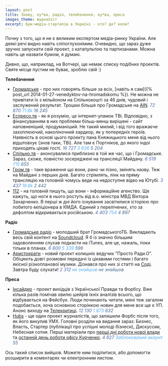 ```yaml
---
layout: post
title: Знову, ку*ва, радіо, телебачення, ку*ва, преса
images_theme: журналіст
excerpt: Бум медіа-стартапів в Україні - хто? де? коли?
---
```



Почну з того, що я не є великим експертом медіа-ринку України. Але деякі речі видно навіть сліпоглухонімим. Очевидно, що зараз дуже зручно запускати свій проект, з катапультою та партизанами. Можна навіть це назвати бумом, я думаю.

Дивно, що, наприклад, на Вотчері, ще немає списку подібних проектів. Святе місце пустим не буває, зроблю свій :)


**Телебачення**

- [Громадське](http://hromadske.tv)  - про них говорять більше за всіх, [навіть я сам]({% post_url 2014-01-27-venedyktov-na-hromadskomu %}). Не можна не привітати їх з мільйоном на Спільнокошті за 46 днів, чудовий і заслужений результат. Трошки більше про Громадське на [AIN](http://ain.ua/2014/02/06/511834). <i class="fa fa-facebook" style="color: #4C66A4; " title="Лайків на Facebook">72 870</i> <i class="fa fa-twitter" style="color: #55ACEE; " title="Фоловерів в Twitter">71.8k</i> <i class="fa fa-vk" style="color: #45688E; " title="Підписників у ВКонтакті">16 245</i>
- [Еспресо.тв](http://espreso.tv/) - як я розумію, це інтернет-уламок ТВі. Відповідно, з фінансуванням в них проблеми більш-менш вирішені - сайт наповненіший, продуманіший. Не такий милий, і від того вражаєче захоплюючий, наколіночний хардкор, як у попередніх героїв. Наявність в основі цього проекту пана Княжицького мене від нього відштовхує (знов таки, ТВі). Але там є Портніков, до якого індоі приходять цікаві гості. <i class="fa fa-facebook" style="color: #4C66A4; " title="Лайків на Facebook">16 727</i> <i class="fa fa-twitter" style="color: #55ACEE; " title="Фоловерів в Twitter">3 636</i> <i class="fa fa-vk" style="color: #45688E; " title="Підписників у ВКонтакті">5 204</i> 
- [Спільно.тв](http://spilno.tv/)  - анонсувалися приблизно в той же час, що і Громадське. Зараз, схоже, повністю зосереджені на трансляції Майдану. <i class="fa fa-facebook" style="color: #4C66A4; " title="Лайків на Facebook">6 519</i> <i class="fa fa-twitter" style="color: #55ACEE; " title="Фоловерів в Twitter">715</i> <i class="fa fa-vk" style="color: #45688E; " title="Підписників у ВКонтакті">655</i>
- [Гром.тв](http://gromtv.net/)  - таке враження що вони, рано чи пізно, змінять назву. Теж на Майдані з перших днів. Багато стрімлять, лінк на пряму трансляцію на головній чомусь веде на недоступне відео на Ютубі. <i class="fa fa-facebook" style="color: #4C66A4; " title="Лайків на Facebook">3 437</i> <i class="fa fa-twitter" style="color: #55ACEE; " title="Фоловерів в Twitter">19.8k</i> <i class="fa fa-vk" style="color: #45688E; " title="Підписників у ВКонтакті">2 442</i>
- [112](http://112.ua/) - на головній пишуть, що вони - інформаційне агенство. Ще кажуть, що ноги в нього ростуть від в.о. міністра МВД Віктора Захарченко. В перші ж дні його існування засвітилися історією про побитого міліціонера в КМДА. Єдиний з перелічених, хто за дефолтом відкривається російською. <i class="fa fa-facebook" style="color: #4C66A4; " title="Лайків на Facebook">4 403</i> <i class="fa fa-twitter" style="color: #55ACEE; " title="Фоловерів в Twitter">754</i> <i class="fa fa-vk" style="color: #45688E; " title="Підписників у ВКонтакті">4 897</i> 

**Радіо**

- [Громадське радіо](http://hromadskeradio.org/) - молодший брат ГромадськогоТБ. Викладають весь свій контент на [Soundcloud](https://soundcloud.com/hromadske-radio). Я б із значно більшим задоволенням слухав подкасти на iTunes, але це, нажаль, поки тільки в планах. <i class="fa fa-facebook" style="color: #4C66A4; " title="Лайків на Facebook">6 800</i> <i class="fa fa-twitter" style="color: #55ACEE; " title="Фоловерів в Twitter">5 339</i> <i class="fa fa-vk" style="color: #45688E; " title="ВКонтакті">596</i>
- [Аристократи](http://aristocrats.fm/) - новий проект колишніх ведучих "Просто Ради.О". Обіцяють довгі розмовні передачі із цікавими гостями і багато якісної різнопланової музики. Дізнався про них зі статті на [Соді](http://sodamagazine.com.ua/aristokratizacia-radio/). Завтра буду слухати! <i class="fa fa-facebook" style="color: #4C66A4; " title="Лайків на Facebook">2 312</i> <i class="fa fa-twitter" style="color: #55ACEE; " title="Фоловерів в Twitter">не знайшов</i> <i class="fa fa-vk" style="color: #45688E; " title="Підписників у ВКонтакті">не знайшов</i>

**Преса**

- [Інсайдер](http://www.theinsider.com.ua/) - проект вихідців з Української Правди та Форбсу. Вже кілька разів помічав хвилю шейрів їхніх аналізів всього, що відбувається на Фейсбук. Люди починають читати, мені теж загалом подобається, хоча основною сторінкою новин для мене все ще є УП. Анонс виходу на [Телекритиці](http://www.telekritika.ua/rinok/2013-09-10/84864). <i class="fa fa-facebook" style="color: #4C66A4; " title="Лайків на Facebook">12 130</i> <i class="fa fa-twitter" style="color: #55ACEE; " title="Фоловерів в Twitter">1 873</i> <i class="fa fa-vk" style="color: #45688E; " title="Підписників у ВКонтакті">632</i> 
- [Hubs](http://hubs.com.ua) - ще один проект журналістів, що залишили Форбс після того, як його викупив УМХ. Головні розділи на видання зараз: Бизнес, Власть, Стартер (публікації про успішні молоді бізнеси), Дискуссии, Небесная сотня. Перші матеріали про [перші дні роботи нової влади](http://hubs.com.ua/?p=1415) та [останній день роботи офісу Курченко](http://hubs.com.ua/?p=1239). <i class="fa fa-facebook" style="color: #4C66A4; " title="Лайків на Facebook">4 627</i> <i class="fa fa-twitter" style="color: #55ACEE; " title="Фоловерів в Twitter">Заблокований акаунт</i> <i class="fa fa-vk" style="color: #45688E; " title="Підписників у ВКонтакті">55</i> 


Ось такий список вийшов. Можете ним поділитися, або допомогти розширити в коментарях чи електронним листом.
